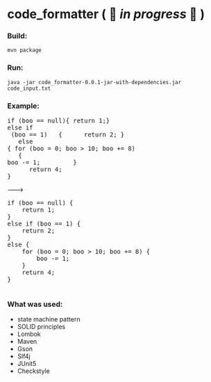 # code_formatter ( :construction: *in progress* :construction: )

### Build:
```mvn package```

### Run:
```java -jar code_formatter-0.0.1-jar-with-dependencies.jar code_input.txt```

### Example:

<pre>
if (boo == null){ return 1;}
else if 
 (boo == 1)   {      return 2; }    
   else 
{ for (boo = 0; boo > 10; boo += 8)
   {
boo -= 1;         }
      return 4;
} 
</pre>

---> 
<pre>
if (boo == null) {
    return 1;
}
else if (boo == 1) {
    return 2;
}
else {
    for (boo = 0; boo > 10; boo += 8) {
        boo -= 1;
    }
    return 4;
}

</pre>

### What was used:

- state machine pattern
- SOLID principles
- Lombok
- Maven
- Gson
- Slf4j
- JUnit5
- Checkstyle
